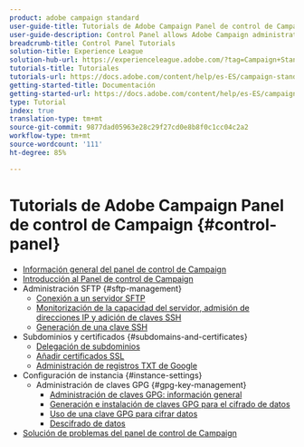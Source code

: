 ```yaml
---
product: adobe campaign standard
user-guide-title: Tutorials de Adobe Campaign Panel de control de Campaign
user-guide-description: Control Panel allows Adobe Campaign administrators to monitor key assets and perform administrative tasks, such as managing the SFTP storage by instance or allow list IP addresses.
breadcrumb-title: Control Panel Tutorials
solution-title: Experience League
solution-hub-url: https://experienceleague.adobe.com/?tag=Campaign+Standard#recommended/solutions/campaign
tutorials-title: Tutoriales
tutorials-url: https://docs.adobe.com/content/help/es-ES/campaign-standard-learn/tutorials/overview.html
getting-started-title: Documentación
getting-started-url: https://docs.adobe.com/content/help/es-ES/campaign-standard/using/campaign-standard-home.html
type: Tutorial
index: true
translation-type: tm+mt
source-git-commit: 9877dad05963e28c29f27cd0e8b8f0c1cc04c2a2
workflow-type: tm+mt
source-wordcount: '111'
ht-degree: 85%

---
```



# Tutorials de Adobe Campaign Panel de control de Campaign {#control-panel}

+ [Información general del panel de control de Campaign](/help/control-panel-tutorials/control-panel-overview.md)
+ [Introducción al Panel de control de Campaign](/help/control-panel-tutorials/getting-started-with-the-control-panel.md)
+ Administración SFTP {#sftp-management}
   + [Conexión a un servidor SFTP](/help/control-panel-tutorials/sftp-management/connect-to-sftp-server.md)
   + [Monitorización de la capacidad del servidor, admisión de direcciones IP y adición de claves SSH](/help/control-panel-tutorials/sftp-management/monitoring-server-capacity-allow-listing-adding-ssh-key.md)
   + [Generación de una clave SSH](/help/control-panel-tutorials/sftp-management/generate-ssh-key.md)
+ Subdominios y certificados {#subdomains-and-certificates}
   + [Delegación de subdominios](/help/control-panel-tutorials/subdomains-and-certificates/subdomain-delegation.md)
   + [Añadir certificados SSL](/help/control-panel-tutorials/subdomains-and-certificates/adding-ssl-certificates.md)
   + [Administración de registros TXT de Google](/help/control-panel-tutorials/subdomains-and-certificates/google-txt-record-management.md)
+ Configuración de instancia {#instance-settings}
   + Administración de claves GPG {#gpg-key-management}
      + [Administración de claves GPG: información general](/help/control-panel-tutorials/instance-settings/gpg-key-management/gpg-key-management-overview.md)
      + [Generación e instalación de claves GPG para el cifrado de datos](/help/control-panel-tutorials/instance-settings/gpg-key-management/generating-and-installing-gpg-keys-for-data-encryption.md)
      + [Uso de una clave GPG para cifrar datos](/help/control-panel-tutorials/instance-settings/gpg-key-management/using-a-gpg-key-to-encrypt-data.md)
      + [Descifrado de datos](/help/control-panel-tutorials/instance-settings/gpg-key-management/decrypting-data.md)
+ [Solución de problemas del panel de control de Campaign](/help/control-panel-tutorials/trouble-shooting.md)